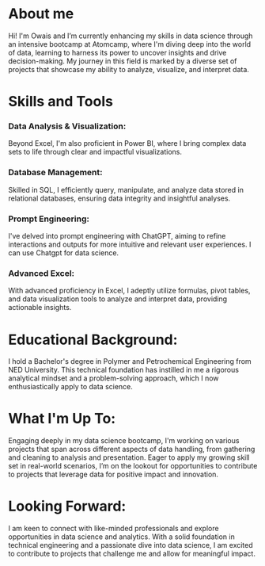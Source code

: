 # About me
Hi! I'm Owais and I’m currently enhancing my skills in data science through an intensive bootcamp at Atomcamp, where I'm diving deep into the world of data, learning to harness its power to uncover insights and drive decision-making. My journey in this field is marked by a diverse set of projects that showcase my ability to analyze, visualize, and interpret data.
# Skills and Tools
### Data Analysis & Visualization: 
Beyond Excel, I'm also proficient in Power BI, where I bring complex data sets to life through clear and impactful visualizations.
### Database Management: 
Skilled in SQL, I efficiently query, manipulate, and analyze data stored in relational databases, ensuring data integrity and insightful analyses.
### Prompt Engineering: 
I've delved into prompt engineering with ChatGPT, aiming to refine interactions and outputs for more intuitive and relevant user experiences. I can use Chatgpt for data science.
### Advanced Excel: 
With advanced proficiency in Excel, I adeptly utilize formulas, pivot tables, and data visualization tools to analyze and interpret data, providing actionable insights.
# Educational Background:
I hold a Bachelor's degree in Polymer and Petrochemical Engineering from NED University. This technical foundation has instilled in me a rigorous analytical mindset and a problem-solving approach, which I now enthusiastically apply to data science.
# What I'm Up To:
Engaging deeply in my data science bootcamp, I'm working on various projects that span across different aspects of data handling, from gathering and cleaning to analysis and presentation.
Eager to apply my growing skill set in real-world scenarios, I’m on the lookout for opportunities to contribute to projects that leverage data for positive impact and innovation.
# Looking Forward:
I am keen to connect with like-minded professionals and explore opportunities in data science and analytics. With a solid foundation in technical engineering and a passionate dive into data science, I am excited to contribute to projects that challenge me and allow for meaningful impact.
